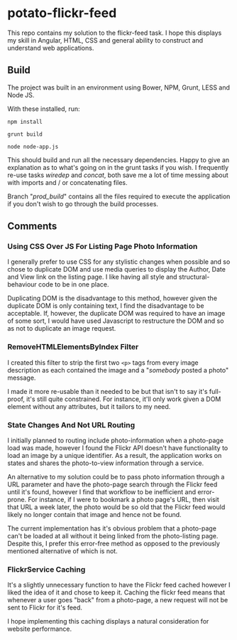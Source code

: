 # potato-flickr-feed

This repo contains my solution to the flickr-feed task. I hope this displays my skill in Angular, HTML, CSS and general ability to construct and understand web applications.

## Build
The project was built in an environment using Bower, NPM, Grunt, LESS and Node JS.

With these installed, run:

```
npm install

grunt build

node node-app.js
```
This should build and run all the necessary dependencies. Happy to give an explanation as to what's going on in the grunt tasks if you wish. I frequently re-use tasks *wiredep* and *concat*, both save me a lot of time messing about with imports and / or concatenating files.

Branch "*prod_build*" contains all the files required to execute the application if you don't wish to go through the build processes.

## Comments
### Using CSS Over JS For Listing Page Photo Information
I generally prefer to use CSS for any stylistic changes when possible and so chose to duplicate DOM and use media queries to display the Author, Date and View link on the listing page. I like having all style and structural-behaviour code to be in one place.

Duplicating DOM is the disadvantage to this method, however given the duplicate DOM is only containing text, I find the disadvantage to be acceptable. If, however, the duplicate DOM was required to have an image of some sort, I would have used Javascript to restructure the DOM and so as not to duplicate an image request.


### RemoveHTMLElementsByIndex Filter

I created this filter to strip the first two `<p>` tags from every image description as each contained the image and a "*somebody* posted a photo" message.

I made it more re-usable than it needed to be but that isn't to say it's full-proof, it's still quite constrained. For instance, it'll only work given a DOM element without any attributes, but it tailors to my need.

### State Changes And Not URL Routing

I initially planned to routing include photo-information when a photo-page load was made, however I found the Flickr API doesn't have functionality to load an image by a unique identifier. As a result, the application works on states and shares the photo-to-view information through a service.

An alternative to my solution could be to pass photo information through a URL parameter and have the photo-page search through the Flickr feed until it's found, however I find that workflow to be inefficient and error-prone. For instance, if I were to bookmark a photo page's URL, then visit that URL a week later, the photo would be so old that the Flickr feed would likely no longer contain that image and hence not be found.

The current implementation has it's obvious problem that a photo-page can't be loaded at all without it being linked from the photo-listing page. Despite this, I prefer this error-free method as opposed to the previously mentioned alternative of which is not.

### FlickrService Caching

It's a slightly unnecessary function to have the Flickr feed cached however I liked the idea of it and chose to keep it. Caching the flickr feed means that whenever a user goes "back" from a photo-page, a new request will not be sent to Flickr for it's feed.

I hope implementing this caching displays a natural consideration for website performance.